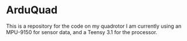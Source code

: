 ArduQuad
========

This is a repository for the code on my quadrotor
I am currently using an MPU-9150 for sensor data, and a Teensy 3.1 for the processor.
